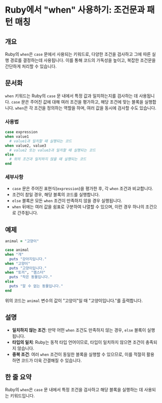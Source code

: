 <!--
Meta Description: # Ruby에서 "when" 사용하기: 조건문과 패턴 매칭 ## 개요 Ruby의 `when`은 `case` 문에서 사용되는 키워드로, 다양한 조건을 검사하고 그에 따른 실행 경로를 결정하는데 사용됩니다. 이를 통해 코드의 가독성을 높이고, 복잡한 조건문을 간단하게 처리...
Meta Keywords: when, case, 조건을, else, 조건이
-->

# Ruby에서 "when" 사용하기: 조건문과 패턴 매칭

## 개요
Ruby의 `when`은 `case` 문에서 사용되는 키워드로, 다양한 조건을 검사하고 그에 따른 실행 경로를 결정하는데 사용됩니다. 이를 통해 코드의 가독성을 높이고, 복잡한 조건문을 간단하게 처리할 수 있습니다.

## 문서화
`when` 키워드는 Ruby의 `case` 문 내에서 특정 값과 일치하는지를 검사하는 데 사용됩니다. `case` 문은 주어진 값에 대해 여러 조건을 평가하고, 해당 조건에 맞는 블록을 실행합니다. `when`은 각 조건을 정의하는 역할을 하며, 여러 값을 동시에 검사할 수도 있습니다.

### 사용법
```ruby
case expression
when value1
  # value1과 일치할 때 실행되는 코드
when value2, value3
  # value2 또는 value3과 일치할 때 실행되는 코드
else
  # 위의 조건과 일치하지 않을 때 실행되는 코드
end
```

### 세부사항
- `case` 문은 주어진 표현식(`expression`)을 평가한 후, 각 `when` 조건과 비교합니다.
- 조건이 참일 경우, 해당 블록의 코드를 실행합니다.
- `else` 블록은 모든 `when` 조건이 만족하지 않을 경우 실행됩니다.
- `when` 뒤에는 여러 값을 쉼표로 구분하여 나열할 수 있으며, 이런 경우 하나의 조건으로 간주됩니다.

## 예제
```ruby
animal = "고양이"

case animal
when "개"
  puts "강아지입니다."
when "고양이"
  puts "고양이입니다."
when "토끼", "햄스터"
  puts "작은 동물입니다."
else
  puts "알 수 없는 동물입니다."
end
```
위의 코드는 `animal` 변수의 값이 "고양이"일 때 "고양이입니다."를 출력합니다.

## 설명
- **일치하지 않는 조건**: 만약 어떤 `when` 조건도 만족하지 않는 경우, `else` 블록이 실행됩니다.
- **타입의 일치**: Ruby는 동적 타입 언어이므로, 타입이 일치하지 않으면 조건이 충족되지 않습니다.
- **중복 조건**: 여러 `when` 조건이 동일한 블록을 실행할 수 있으므로, 이를 적절히 활용하면 코드가 더욱 간결해질 수 있습니다.

## 한 줄 요약
Ruby의 `when`은 `case` 문 내에서 특정 조건을 검사하고 해당 블록을 실행하는 데 사용되는 키워드입니다.